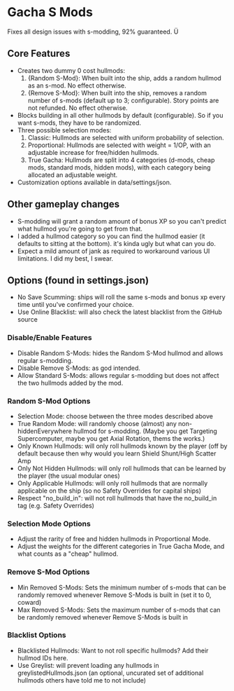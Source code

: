 # Gacha S Mods
 
Fixes all design issues with s-modding, 92% guaranteed. Ü

## Core Features
- Creates two dummy 0 cost hullmods:
  1. {Random S-Mod}: When built into the ship, adds a random hullmod as an s-mod. No effect otherwise.
  2. {Remove S-Mod}: When built into the ship, removes a random number of s-mods (default up to 3; configurable). Story points are not refunded. No effect otherwise.
- Blocks building in all other hullmods by default (configurable). So if you want s-mods, they have to be randomized.
- Three possible selection modes:
  1. Classic: Hullmods are selected with uniform probability of selection.
  2. Proportional: Hullmods are selected with weight = 1/OP, with an adjustable increase for free/hidden hullmods.
  3. True Gacha: Hullmods are split into 4 categories (d-mods, cheap mods, standard mods, hidden mods), with each category being allocated an adjustable weight.
- Customization options available in data/settings/json.

## Other gameplay changes
- S-modding will grant a random amount of bonus XP so you can't predict what hullmod you're going to get from that.
- I added a hullmod category so you can find the hullmod easier (it defaults to sitting at the bottom). it's kinda ugly but what can you do.
- Expect a mild amount of jank as required to workaround various UI limitations. I did my best, I swear.

## Options (found in settings.json)
- No Save Scumming: ships will roll the same s-mods and bonus xp every time until you've confirmed your choice.
- Use Online Blacklist: will also check the latest blacklist from the GitHub source
### Disable/Enable Features
- Disable Random S-Mods: hides the Random S-Mod hullmod and allows regular s-modding.
- Disable Remove S-Mods: as god intended.
- Allow Standard S-Mods: allows regular s-modding but does not affect the two hullmods added by the mod.
### Random S-Mod Options
- Selection Mode: choose between the three modes described above
- True Random Mode: will randomly choose (almost) any non-hiddenEverywhere hullmod for s-modding. (Maybe you get Targeting Supercomputer, maybe you get Axial Rotation, thems the works.)
- Only Known Hullmods: will only roll hullmods known by the player (off by default because then why would you learn Shield Shunt/High Scatter Amp
- Only Not Hidden Hullmods: will only roll hullmods that can be learned by the player (the usual modular ones)
- Only Applicable Hullmods: will only roll hullmods that are normally applicable on the ship (so no Safety Overrides for capital ships)
- Respect "no_build_in": will not roll hullmods that have the no_build_in tag (e.g. Safety Overrides)
### Selection Mode Options
- Adjust the rarity of free and hidden hullmods in Proportional Mode.
- Adjust the weights for the different categories in True Gacha Mode, and what counts as a "cheap" hullmod.
### Remove S-Mod Options
- Min Removed S-Mods: Sets the minimum number of s-mods that can be randomly removed whenever Remove S-Mods is built in (set it to 0, coward)
- Max Removed S-Mods: Sets the maximum number of s-mods that can be randomly removed whenever Remove S-Mods is built in
### Blacklist Options
- Blacklisted Hullmods: Want to not roll specific hullmods? Add their hullmod IDs here.
- Use Greylist: will prevent loading any hullmods in greylistedHullmods.json (an optional, uncurated set of additional hullmods others have told me to not include)
